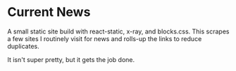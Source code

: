 # Current News

A small static site build with react-static, x-ray, and blocks.css.
This scrapes a few sites I routinely visit for news and rolls-up the links to reduce duplicates.

It isn't super pretty, but it gets the job done.
